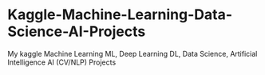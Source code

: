 # Kaggle-Machine-Learning-Data-Science-AI-Projects
My kaggle Machine Learning ML, Deep Learning DL, Data Science, Artificial Intelligence AI (CV/NLP) Projects
